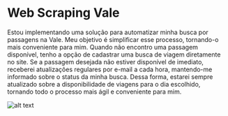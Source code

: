 # Web Scraping Vale

Estou implementando uma solução para automatizar minha busca por passagens na Vale. Meu objetivo é simplificar esse processo, tornando-o mais conveniente para mim. Quando não encontro uma passagem disponível, tenho a opção de cadastrar uma busca de viagem diretamente no site. Se a passagem desejada não estiver disponível de imediato, receberei atualizações regulares por e-mail a cada hora, mantendo-me informado sobre o status da minha busca. Dessa forma, estarei sempre atualizado sobre a disponibilidade de viagens para o dia escolhido, tornando todo o processo mais ágil e conveniente para mim.

![alt text]([https://github.com/[username]/[reponame]/blob/[branch]/image.jpg](https://github.com/victorluizskt/web-scraping-vale/blob/main/arquitecture-project.jpeg)https://github.com/victorluizskt/web-scraping-vale/blob/main/arquitecture-project.jpeg?raw=true)
